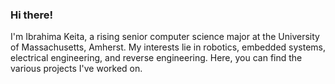 <h3>Hi there! </h1>
I'm Ibrahima Keita, a rising senior computer science major at the University of Massachusetts, Amherst. My interests lie in robotics, embedded systems, electrical engineering, and reverse engineering. Here, you can find the various projects I've worked on.


